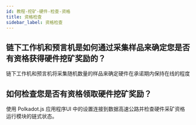 ```yaml
---
id: 教程-挖矿-硬件-检查-资格
title: 资格检查
sidebar_label: 资格检查
---
```


## 链下工作机和预言机是如何通过采集样品来确定您是否有资格获得硬件挖矿奖励的？

链下工作机和预言机将采集随机数量的样品来确定硬件在承诺期内保持在线的程度

## 如何检查您是否有资格领取硬件挖矿奖励？

使用 Polkadot.js 应用程序UI 中的设置连接到数据高速公路并检查硬件采矿资格运行模块的链式状态。  
